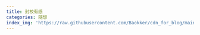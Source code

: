 ```yaml
---
title: 封校有感
categories: 随想
index_img: 'https://raw.githubusercontent.com/Baokker/cdn_for_blog/main/blog_imgs/defaultImages.jpg'
---
```

